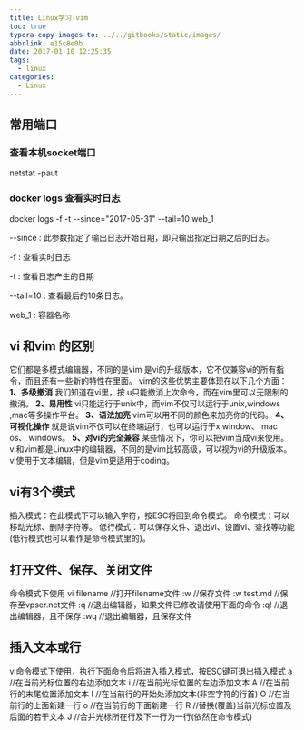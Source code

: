 ```yaml
---
title: Linux学习-vim
toc: true
typora-copy-images-to: ../../gitbooks/static/images/
abbrlink: e15c8e0b
date: 2017-01-10 12:25:35
tags:
  - linux
categories:
  - Linux
---
```




## 常用端口

### 查看本机socket端口

netstat -paut

### docker logs 查看实时日志

docker logs -f -t --since="2017-05-31" --tail=10 web_1

 --since : 此参数指定了输出日志开始日期，即只输出指定日期之后的日志。

-f : 查看实时日志

-t : 查看日志产生的日期

--tail=10 : 查看最后的10条日志。

web_1 : 容器名称



## vi 和vim 的区别

它们都是多模式编辑器，不同的是vim 是vi的升级版本，它不仅兼容vi的所有指令，而且还有一些新的特性在里面。
vim的这些优势主要体现在以下几个方面：
**1、多级撤消**
我们知道在vi里，按 u只能撤消上次命令，而在vim里可以无限制的撤消。
**2、易用性**
vi只能运行于unix中，而vim不仅可以运行于unix,windows ,mac等多操作平台。
**3、语法加亮**
vim可以用不同的颜色来加亮你的代码。
**4、可视化操作**
就是说vim不仅可以在终端运行，也可以运行于x window、 mac os、 windows。
**5、对vi的完全兼容**
某些情况下，你可以把vim当成vi来使用。
vi和vim都是Linux中的编辑器，不同的是vim比较高级，可以视为vi的升级版本。vi使用于文本编辑，但是vim更适用于coding。 

## vi有3个模式 

插入模式：在此模式下可以输入字符，按ESC将回到命令模式。 
命令模式：可以移动光标、删除字符等。 
低行模式：可以保存文件、退出vi、设置vi、查找等功能(低行模式也可以看作是命令模式里的)。 

## 打开文件、保存、关闭文件

命令模式下使用
vi filename       //打开filename文件 
:w                    //保存文件 
:w test.md       //保存至vpser.net文件 
:q                    //退出编辑器，如果文件已修改请使用下面的命令 
:q!                   //退出编辑器，且不保存 
:wq                 //退出编辑器，且保存文件 

## 插入文本或行

vi命令模式下使用，执行下面命令后将进入插入模式，按ESC键可退出插入模式
a      //在当前光标位置的右边添加文本 
i       //在当前光标位置的左边添加文本 
A     //在当前行的末尾位置添加文本 
I      //在当前行的开始处添加文本(非空字符的行首) 
O     //在当前行的上面新建一行 
o     //在当前行的下面新建一行 
R    //替换(覆盖)当前光标位置及后面的若干文本 
J    //合并光标所在行及下一行为一行(依然在命令模式) 